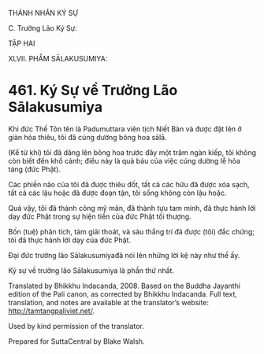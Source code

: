 THÁNH NHÂN KÝ SỰ

C. Trưởng Lão Ký Sự:

TẬP HAI

XLVII. PHẨM SĀLAKUSUMIYA:

# 461\. Ký Sự về Trưởng Lão Sālakusumiya

Khi đức Thế Tôn tên là Padumuttara viên tịch Niết Bàn và được đặt lên ở giàn hỏa thiêu, tôi đã cúng dường bông hoa sālā.

(Kể từ khi) tôi đã dâng lên bông hoa trước đây một trăm ngàn kiếp, tôi không còn biết đến khổ cảnh; điều này là quả báu của việc cúng dường lễ hỏa táng (đức Phật).

Các phiền não của tôi đã được thiêu đốt, tất cả các hữu đã được xóa sạch, tất cả các lậu hoặc đã được đoạn tận, tôi sống không còn lậu hoặc.

Quả vậy, tôi đã thành công mỹ mãn, đã thành tựu tam minh, đã thực hành lời dạy đức Phật trong sự hiện tiền của đức Phật tối thượng.

Bốn (tuệ) phân tích, tám giải thoát, và sáu thắng trí đã được (tôi) đắc chứng; tôi đã thực hành lời dạy của đức Phật.

Đại đức trưởng lão Sālakusumiyađã nói lên những lời kệ này như thế ấy.

Ký sự về trưởng lão Sālakusumiya là phần thứ nhất.

Translated by Bhikkhu Indacanda, 2008. Based on the Buddha Jayanthi edition of the Pali canon, as corrected by Bhikkhu Indacanda. Full text, translation, and notes are available at the translator’s website: http://tamtangpaliviet.net/.

Used by kind permission of the translator.

Prepared for SuttaCentral by Blake Walsh.